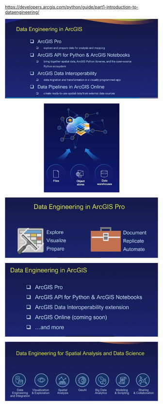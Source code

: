 https://developers.arcgis.com/python/guide/part1-introduction-to-dataengineering/

<p align="center">

  <img  src="https://github.com/SergeyShchus/Spatial-data-engineering/blob/main/image/gis_5.jpg?raw=true">

</p>

<p align="center">

  <img  src="https://github.com/SergeyShchus/Spatial-data-engineering/blob/main/image/gis_4.jpg?raw=true">

</p>

<p align="center">

  <img  src="https://github.com/SergeyShchus/Spatial-data-engineering/blob/main/image/gis_3.jpg?raw=true">

</p>


<p align="center">

  <img  src="https://github.com/SergeyShchus/Spatial-data-engineering/blob/main/image/gis_2.jpg?raw=true">

</p>

<p align="center">

  <img  src="https://github.com/SergeyShchus/Spatial-data-engineering/blob/main/image/gis_1.jpg?raw=true">

</p>
